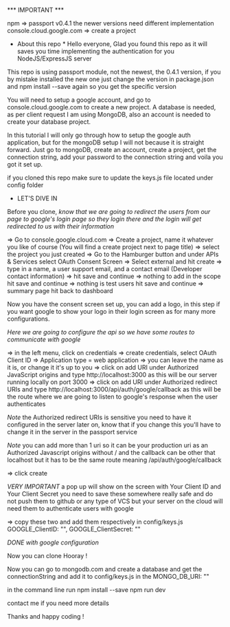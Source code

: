 *** IMPORTANT ***

npm => passport v0.4.1 the newer versions need different implementation
console.cloud.google.com => create a project

* About this repo *
Hello everyone, Glad you found this repo as it will saves you time implementing the authentication for you NodeJS/ExpressJS server

This repo is using passport module, not the newest, the 0.4.1 version, if you by mistake installed the new one just change the version in package.json and npm install --save again so you get the specific version

You will need to setup a google account, and go to console.cloud.google.com to create a new project.
A database is needed, as per client request I am using MongoDB, also an account is needed to create your database project.

In this tutorial I will only go through how to setup the google auth application, but for the mongoDB setup I will not because it is straight forward. Just go to mongoDB, create an account, create a project, get the connection string, add your password to the connection string and voila you got it set up.

if you cloned this repo make sure to update the keys.js file located under config folder

* LET'S DIVE IN

Before you clone,
*know that we are going to redirect the users from our page to google's login page so they login there and the login will get redirected to us with their information*

=> Go to console.google.cloud.com
=> Create a project, name it whatever you like of course (You will find a create project next to page title)
=> select the project you just created
=> Go to the Hamburger button and under APIs & Services select OAuth Consent Screen
=> Select external and hit create
=> type in a name, a user support email, and a contact email (Developer contact information)
=> hit save and continue
=> nothing to add in the scope hit save and continue
=> nothing is test users hit save and continue
=> summary page hit back to dashboard

Now you have the consent screen set up, you can add a logo, in this step if you want google to show your logo in their login screen as for many more configurations.

*Here we are going to configure the api so we have some routes to communicate with google*

=> in the left menu, click on credentials
=> create credentials, select OAuth Client ID
=> Application type = web application
=> you can leave the name as it is, or change it it's up to you
=> click on add URI under Authorized JavaScript origins and type http://localhost:3000 as this will be our server running locally on port 3000
=> click on add URI under Authorized redirect URIs and type http://localhost:3000/api/auth/google/callback as this will be the route where we are going to listen to google's response when the user authenticates

*Note* the Authorized redirect URIs is sensitive you need to have it configured in the server later on, know that if you change this you'll have to change it in the server in the passport service

*Note* you can add more than 1 uri so it can be your production uri as an Authorized Javascript origins without /
and the callback can be other that localhost but it has to be the same route meaning /api/auth/google/callback

=> click create

*VERY IMPORTANT*
a pop up will show on the screen with Your Client ID and Your Client Secret you need to save these somewhere really safe and do not push them to github or any type of VCS but your server on the cloud will need them to authenticate users with google

=> copy these two and add them respectively in config/keys.js
GOOGLE_ClientID: "<HERE>",
GOOGLE_ClientSecret: "<HERE>"

*DONE with google configuration*

Now you can clone Hooray !

Now you can go to mongodb.com and create a database and get the connectionString and add it to config/keys.js in the MONGO_DB_URI: "<HERE>"

in the command line run
npm install --save
npm run dev

contact me if you need more details

Thanks and happy coding !
